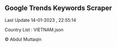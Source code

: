 

## Google Trends Keywords Scraper 
 
Last Update 14-01-2023 , 22:55:14

Country List :
VIETNAM.json



© Abdul Muttaqin 
